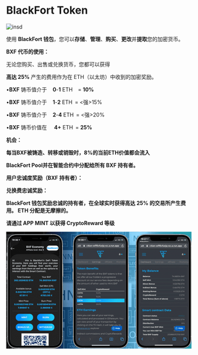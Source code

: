 # BlackFort Token


![insd](\insd.png)

<p>使用 <strong>BlackFort 钱包</strong>，您可以<strong>存储</strong>、<strong>管理</strong>、<strong>购买</strong>、<strong>更改</strong>并<strong>提取</strong>您的加密货币。</p>
<p><strong>BXF 代币的使用：</strong></p>
<p>无论您购买、出售或兑换货币，您都可以获得</p>
<p><strong>高达 25% </strong>产生的费用作为在 ETH（以太坊）中收到的加密奖励。</p>
<p>•<strong>BXF</strong> 铸币值介于 &nbsp;&nbsp;&nbsp;<strong>0</strong>-<strong>1</strong> ETH <strong>&nbsp;&nbsp;</strong> = <strong>10%</strong></p>
<p>•<strong>BXF</strong> 铸币值介于 &nbsp;&nbsp;&nbsp;<strong>1</strong>-<strong>2</strong> ETH<strong> &nbsp;</strong>= <强>15%</strong></p>
<p>•<strong>BXF</strong> 铸币值介于 &nbsp;&nbsp;&nbsp;<strong>2</strong>-<strong>4</strong> ETH<strong> &nbsp;</strong>= <强>20%</strong></p>
<p>•<strong>BXF</strong> 铸币价值在 &nbsp;&nbsp;&nbsp;&nbsp;<strong>4+</strong> ETH<strong> &nbsp;</strong>= <strong>25%</强></p>
<p><strong>机会：</strong></p>
<p>每当<strong>BXF</strong>被铸造、转移或销毁时，8%的当前ETH价值都会流入</p>
<p><strong>BlackFort Pool</strong>并在智能合约中分配给所有 BXF 持有者。</p>
<p><strong>用户忠诚度奖励（BXF 持有者）：</strong></p>
<p>兑换费忠诚奖励：</p>
<p>BlackFort 钱包奖励忠诚的持有者，在全球实时获得高达 25% 的交易所产生费用。 ETH 分配是无摩擦的。</p>
<p>请通过 APP MINT 以获得 CryptoReward 等级</p>

![ds](ds.png)
